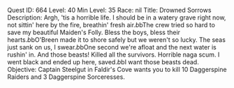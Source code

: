 Quest ID: 664
Level: 40
Min Level: 35
Race: nil
Title: Drowned Sorrows
Description: Argh, 'tis a horrible life. I should be in a watery grave right now, not sittin' here by the fire, breathin' fresh air.$b$bThe crew tried so hard to save my beautiful Maiden's Folly. Bless the boys, bless their hearts.$b$bO'Breen made it to shore safely but we weren't so lucky. The seas just sank on us, I swear.$b$bOne second we're afloat and the next water is rushin' in. And those beasts! Killed all the survivors. Horrible naga scum. I went black and ended up here, saved.$b$bI want those beasts dead.
Objective: Captain Steelgut in Faldir's Cove wants you to kill 10 Daggerspine Raiders and 3 Daggerspine Sorceresses.
